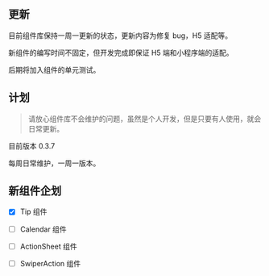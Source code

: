 ## 更新

目前组件库保持一周一更新的状态，更新内容为修复 bug，H5 适配等。

新组件的编写时间不固定，但开发完成即保证 H5 端和小程序端的适配。

后期将加入组件的单元测试。

## 计划

> 请放心组件库不会维护的问题，虽然是个人开发，但是只要有人使用，就会日常更新。

目前版本 0.3.7

每周日常维护，一周一版本。

## 新组件企划

- [x] Tip 组件
- [ ] Calendar 组件
- [ ] ActionSheet 组件
- [ ] SwiperAction 组件



